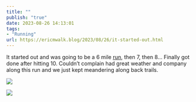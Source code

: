 ```yaml
---
title: ""
publish: "true"
date: 2023-08-26 14:13:01
tags:
- "Running"
url: https://ericmwalk.blog/2023/08/26/it-started-out.html
---
```

It started out and was going to be a 6 mile [run](https://strava.com/activities/9724902402), then 7, then 8... Finally got done after hitting 10. Couldn’t complain had great weather and company along this run and we just kept meandering along back trails.

![](https://ericmwalk.blog/uploads/2023/bec1249715.jpg)

![](https://ericmwalk.blog/uploads/2023/91a65cf8-2eb2-4db2-af34-6300b6a0970f.jpg)